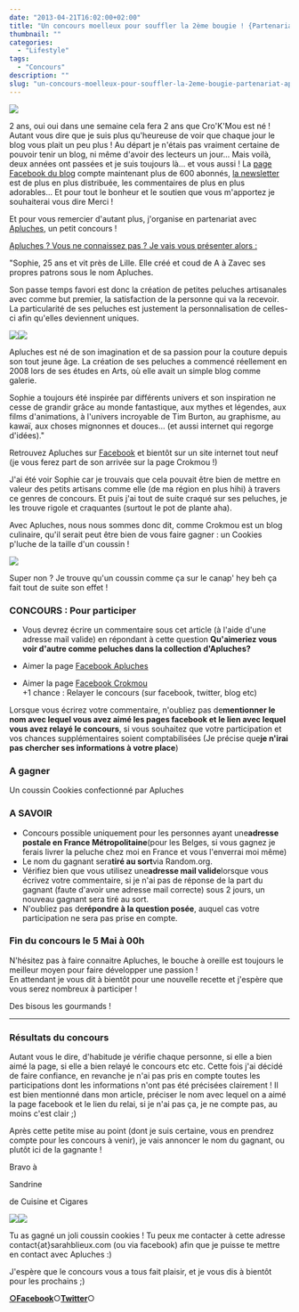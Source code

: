 ```yaml
---
date: "2013-04-21T16:02:00+02:00"
title: "Un concours moelleux pour souffler la 2ème bougie ! {Partenariat Apluches}"
thumbnail: ""
categories:
  - "Lifestyle"
tags:
  - "Concours"
description: ""
slug: "un-concours-moelleux-pour-souffler-la-2eme-bougie-partenariat-apluches"
---
```


  

[![](https://crokmou.com/images/concours_bloganniversaire-300x1421-300x142.jpg)](http://www.crokmou.com/wp-content/uploads/2013/04/concours_bloganniversaire-300x1421.jpg)

2 ans, oui oui dans une semaine cela fera 2 ans que Cro'K'Mou est né ! Autant vous dire que je suis plus qu'heureuse de voir que chaque jour le blog vous plait un peu plus ! Au départ je n'étais pas vraiment certaine de pouvoir tenir un blog, ni même d'avoir des lecteurs un jour... Mais voilà, deux années ont passées et je suis toujours là... et vous aussi ! La [page Facebook du blog](https://www.facebook.com/pages/CroKMou/148093255259077) compte maintenant plus de 600 abonnés, [la newsletter](http://www.crokmou.com/p/newsletter_18.html) est de plus en plus distribuée, les commentaires de plus en plus adorables... Et pour tout le bonheur et le soutien que vous m'apportez je souhaiterai vous dire Merci !

Et pour vous remercier d'autant plus, j'organise en partenariat avec [Apluches](https://www.facebook.com/ApluchesCreationDePeluchesArtisanales?fref=ts), un petit concours !

<u>[Apluches](https://www.facebook.com/ApluchesCreationDePeluchesArtisanales?fref=ts) ? Vous ne connaissez pas ? Je vais vous présenter alors :</u>

"Sophie, 25 ans et vit près de Lille. Elle créé et coud de A à Zavec ses propres patrons sous le nom Apluches.

Son passe temps favori est donc la création de petites peluches artisanales avec comme but premier, la satisfaction de la personne qui va la recevoir. La particularité de ses peluches est justement la personnalisation de celles-ci afin qu'elles deviennent uniques.

[![](https://crokmou.com/images/poulpy_bleu-300x2251-300x225.jpg)](http://www.crokmou.com/wp-content/uploads/2013/04/poulpy_bleu-300x2251.jpg)[![](https://crokmou.com/images/plante-300x2251-300x225.jpg)](http://www.crokmou.com/wp-content/uploads/2013/04/plante-300x2251.jpg)

Apluches est né de son imagination et de sa passion pour la couture depuis son tout jeune âge. La création de ses peluches a commencé réellement en 2008 lors de ses études en Arts, où elle avait un simple blog comme galerie.

Sophie a toujours été inspirée par différents univers et son inspiration ne cesse de grandir grâce au monde fantastique, aux mythes et légendes, aux films d'animations, à l'univers incroyable de Tim Burton, au graphisme, au kawaï, aux choses mignonnes et douces... (et aussi internet qui regorge d'idées)."

Retrouvez Apluches sur [Facebook](https://www.facebook.com/ApluchesCreationDePeluchesArtisanales?fref=ts) et bientôt sur un site internet tout neuf (je vous ferez part de son arrivée sur la page Crokmou !)

J'ai été voir Sophie car je trouvais que cela pouvait être bien de mettre en valeur des petits artisans comme elle (de ma région en plus hihi) à travers ce genres de concours. Et puis j'ai tout de suite craqué sur ses peluches, je les trouve rigole et craquantes (surtout le pot de plante aha).

Avec Apluches, nous nous sommes donc dit, comme Crokmou est un blog culinaire, qu'il serait peut être bien de vous faire gagner : un Cookies p'luche de la taille d'un coussin !

[![](https://crokmou.com/images/cookie-225x3001-225x300.jpg)](http://www.crokmou.com/wp-content/uploads/2013/04/cookie-225x3001.jpg)

Super non ? Je trouve qu'un coussin comme ça sur le canap' hey beh ça fait tout de suite son effet !

### CONCOURS : Pour participer

  - Vous devrez écrire un commentaire sous cet article (à l'aide d'une adresse mail valide) en répondant à cette question **Qu'aimeriez vous voir d'autre comme peluches dans la collection d'Apluches?**

- Aimer la page [Facebook Apluches](https://www.facebook.com/ApluchesCreationDePeluchesArtisanales?fref=ts)

- Aimer la page [Facebook Crokmou](https://www.facebook.com/pages/CroKMou/148093255259077)  
  +1 chance : Relayer le concours (sur facebook, twitter, blog etc)

Lorsque vous écrirez votre commentaire, n'oubliez pas de**mentionner le nom avec lequel vous avez aimé les pages facebook et le lien avec lequel vous avez relayé le concours**, si vous souhaitez que votre participation et vos chances supplémentaires soient comptabilisées (Je précise que**je n'irai pas chercher ses informations à votre place**)

### A gagner

Un coussin Cookies confectionné par Apluches

### A SAVOIR

*   Concours possible uniquement pour les personnes ayant une**adresse postale en France Métropolitaine**(pour les Belges, si vous gagnez je ferais livrer la peluche chez moi en France et vous l'enverrai moi même)
*   Le nom du gagnant sera**tiré au sort**via Random.org.
*   Vérifiez bien que vous utilisez une**adresse mail valide**lorsque vous écrivez votre commentaire, si je n'ai pas de réponse de la part du gagnant (faute d'avoir une adresse mail correcte) sous 2 jours, un nouveau gagnant sera tiré au sort.
*   N'oubliez pas de**répondre à la question posée**, auquel cas votre participation ne sera pas prise en compte.

### Fin du concours le 5 Mai à 00h

N'hésitez pas à faire connaitre Apluches, le bouche à oreille est toujours le meilleur moyen pour faire développer une passion !  
En attendant je vous dit à bientôt pour une nouvelle recette et j'espère que vous serez nombreux à participer !  

Des bisous les gourmands !  

______________________________

### Résultats du concours

Autant vous le dire, d'habitude je vérifie chaque personne, si elle a bien aimé la page, si elle a bien relayé le concours etc etc. Cette fois j'ai décidé de faire confiance, en revanche je n'ai pas pris en compte toutes les participations dont les informations n'ont pas été précisées clairement ! Il est bien mentionné dans mon article, préciser le nom avec lequel on a aimé la page facebook et le lien du relai, si je n'ai pas ça, je ne compte pas, au moins c'est clair ;)

Après cette petite mise au point (dont je suis certaine, vous en prendrez compte pour les concours à venir), je vais annoncer le nom du gagnant, ou plutôt ici de la gagnante !

Bravo à

Sandrine

de Cuisine et Cigares

[![](https://crokmou.com/images/Capture-d-E2-80-99e-CC-81cran-2013-05-06-a-CC-80-11.49.321.png)](http://www.crokmou.com/wp-content/uploads/2013/04/Capture-d-E2-80-99e-CC-81cran-2013-05-06-a-CC-80-11.49.321.png)[![](https://crokmou.com/images/Capture-d-E2-80-99e-CC-81cran-2013-05-06-a-CC-80-11.49.501.png)](http://www.crokmou.com/wp-content/uploads/2013/04/Capture-d-E2-80-99e-CC-81cran-2013-05-06-a-CC-80-11.49.501.png)

Tu as gagné un joli coussin cookies ! Tu peux me contacter à cette adresse contact{at}sarahblieux.com (ou via facebook) afin que je puisse te mettre en contact avec Apluches :)

J'espère que le concours vous a tous fait plaisir, et je vous dis à bientôt pour les prochains ;)

[**○<span style="font-size: xx-small; margin: 0px; outline: 0px; padding: 0px;"><span style="font-family: Arial, Helvetica, sans-serif; margin: 0px; outline: 0px; padding: 0px;"></span></span>Facebook**](https://www.facebook.com/pages/CroKMou/148093255259077)○[**Twitter**](https://twitter.com/Crokmou)○